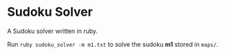 # Sudoku Solver

A Sudoku solver written in ruby. 

Run `ruby sudoku_solver -m m1.txt` to solve the sudoku **m1** stored in `maps/`.
